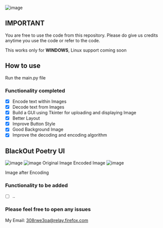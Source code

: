 ![image](https://user-images.githubusercontent.com/45201620/97779863-fabacf80-1ba6-11eb-8b9b-be9c91aa9176.png)
## IMPORTANT
You are free to use the code from this repository. Please do give us credits anytime you use the code or refer to the code.

This works only for **WINDOWS**, Linux support coming soon
## How to use
Run the main.py file

### Functionality completed 
- [x] Encode text within Images
- [x] Decode text from Images
- [x] Build a GUI using Tkinter for uploading and displaying Image 
- [x] Better Layout
- [x] Improve Button Style
- [x] Good Background Image
- [x] Improve the decoding and encoding algorithm

## BlackOut Poetry UI
![image](https://user-images.githubusercontent.com/45201620/113385517-eb35f180-93a5-11eb-9dcc-ddddcc1dd28e.png)
![image](https://user-images.githubusercontent.com/45201620/113386250-7794e400-93a7-11eb-963c-9504d6b1c0e9.png)
                Original Image                     Encoded Image
![image](https://user-images.githubusercontent.com/45201620/113386652-51bc0f00-93a8-11eb-94ec-7fce58d6814e.png)

Image after Encoding
### Functionality to be added 
- [ ] ..

### Please feel free to open any issues
My Email: 308rwe3oa@relay.firefox.com
